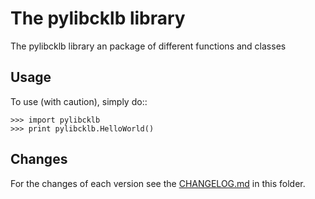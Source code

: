 # The pylibcklb library 
The pylibcklb library an package of different functions and classes
## Usage
To use (with caution), simply do::

    >>> import pylibcklb
    >>> print pylibcklb.HelloWorld()
	
## Changes
For the changes of each version see the [CHANGELOG.md][CHANGELOG] in this folder.

[CHANGELOG]: ./CHANGELOG.md

